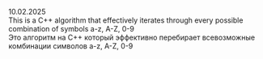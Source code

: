 10.02.2025<br />
This is a C++ algorithm that effectively iterates through every possible combination of symbols a-z, A-Z, 0-9<br />
Это алгоритм на C++ который эффективно перебирает всевозможные комбинации символов a-z, A-Z, 0-9
